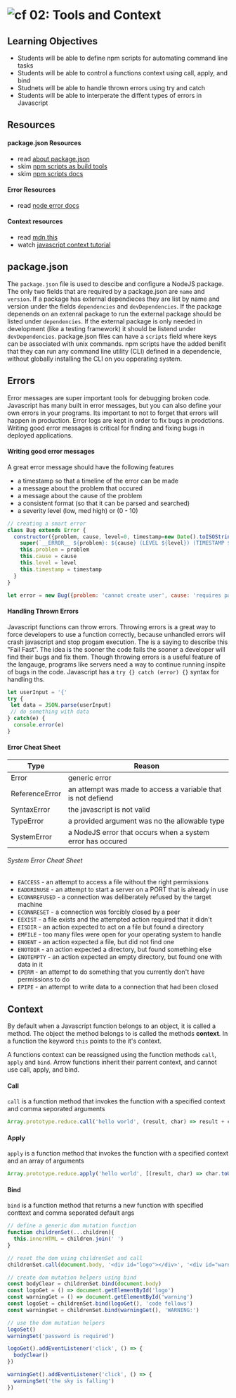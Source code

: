 ![cf](http://i.imgur.com/7v5ASc8.png) 02: Tools and Context
=====================================


## Learning Objectives
* Students will be able to define npm scripts for automating command line tasks
* Students will be able to control a functions context using call, apply, and bind
* Studnets will be able to handle thrown errors using try and catch 
* Students will be able to interperate the diffent types of errors in Javascript

## Resources 
#### package.json Resources
* read [about package.json]
* skim [npm scripts as build tools]
* skim [npm scripts docs]

#### Error Resources
* read [node error docs]

#### Context resources
* read [mdn this]
* watch [javascript context tutorial]

## package.json
The `package.json` file is used to descibe and configure a NodeJS package. The only two fields that are required by a package.json are `name` and `version`. If a package has external dependieces they are list by name and version under the fields `dependencies` and `devDependencies`. If the package depenends on an extenral package to run the external package should be listed under `dependencies`. If the external package is only needed in development (like a testing framework) it should be listend under `devDependencies`. package.json files can have a `scripts` field where keys can be associated with unix commands. npm scripts have the added benifit that they can run any command line utility (CLI) defined in a dependencie, without globally installing the CLI on you opperating system. 

## Errors
Error messages are super important tools for debugging broken code. Javascript has many built in error messages, but you can also define your own errors in your programs. Its important to not to forget that errors will happen in production. Error logs are kept in order to fix bugs in prodctions. Writing good error messages is critical for finding and fixing bugs in deployed applications. 

#### Writing good error messages
A great error message should have the following features
* a timestamp so that a timeline of the error can be made
* a message about the problem that occured
* a message about the cause of the problem
* a consistent format (so that it can be parsed and searched)
* a severity level (low, med high) or (0 - 10)

``` javascript
// creating a smart error
class Bug extends Error {
  constructor({problem, cause, level=0, timestamp=new Date().toISOString()}){
    super(`__ERROR__ ${problem}: ${cause} (LEVEL ${level}) (TIMESTAMP ${timestamp})`)
    this.problem = problem
    this.cause = cause
    this.level = level
    this.timestamp = timestamp
  }
}

let error = new Bug({problem: 'cannot create user', cause: 'requires password'})
```

#### Handling Thrown Errors
Javascript functions can throw errors. Throwing errors is a great way to force developers to use a function correctly, because unhandled errors will crash javascript and stop progam execution. The is a saying to describe this "Fail Fast". The idea is the sooner the code fails the sooner a developer will find their bugs and fix them. Though throwing errors is a useful feature of the langauge, programs like servers need a way to continue running inspite of bugs in the code. Javascript has a `try {} catch (error) {}` syntax for handling ths. 
``` javascript 
let userInput = '{'
try {
 let data = JSON.parse(userInput)
 // do something with data
} catch(e) {
  console.error(e)
}
```

#### Error Cheat Sheet
| Type |  Reason |
| --- | --- | 
| Error | generic error |
| ReferenceError | an attempt was made to access a variable that is not defiend |
| SyntaxError | the javascript is not valid |
| TypeError | a provided argument was no the allowable type |
| SystemError | a NodeJS error that occurs when a system error has occured | 

###### System Error Cheat Sheet 
* `EACCESS` - an attempt to access a file without the right permissions
* `EADDRINUSE` - an attempt to start a server on a PORT that is already in use
* `ECONNREFUSED` - a connection was deliberately refused by the target machine
* `ECONNRESET` - a connection was forcibly closed by a peer
* `EEXIST` - a file exists and the attempted action required that it didn't
* `EISDIR` - an action expected to act on a file but found a directory
* `EMFILE` - too many files were open for your operating system to handle
* `ENOENT` - an action expected a file, but did not find one
* `ENOTDIR` - an action expected a directory, but found something else
* `ENOTEMPTY` - an action expected an empty directory, but found one with data in it
* `EPERM` - an attempt to do something that you currently don't have permissions to do
* `EPIPE` - an attempt to write data to a connection that had been closed

## Context 
By default when a Javascript function belongs to an object, it is called a method. The object the method belongs to is called the methods **context**. In a function the keyword `this` points to the it's context. 

A functions context can be reassigned using the function methods `call`, `apply` and `bind`. Arrow functions inherit their parrent context, and cannot use call, apply, and bind.

#### Call 
`call` is a function method that invokes the function with a specified context and comma seporated arguments
  
``` javascript
Array.prototype.reduce.call('hello world', (result, char) => result + char.toUpperCase(), '') 
```
#### Apply 
`apply` is a function method that invokes the function with a specified context and an array of arguments

``` javascript
Array.prototype.reduce.apply('hello world', [(result, char) => char.toUpperCase(), '']) 
```
#### Bind 
`bind` is a function method that returns a new function with specified conttext and comma seporated default args
``` javascript
// define a generic dom mutation function
function childrenSet(...children){
  this.innerHTML = children.join(' ')
}

// reset the dom using childrenSet and call
childrenSet.call(document.body, '<div id="logo"></div>', '<div id="warning"></div>')

// create dom mutation helpers using bind 
const bodyClear = childrenSet.bind(document.body)
const logoGet = () => document.getElementById('logo')
const warningGet = () => document.getElementById('warning')
const logoSet = childrenSet.bind(logoGet(), 'code fellows')
const warningSet = childrenSet.bind(warningGet(), 'WARNING:')

// use the dom mutation helpers
logoSet()
warningSet('password is required')

logoGet().addEventListener('click', () => {
  bodyClear()
})

warningGet().addEventListener('click', () => {
  warningSet('the sky is falling')
})
```

<!--links -->
[node error docs]: https://nodejs.org/dist/latest-v6.x/docs/api/errors.html
[about package.json]: https://docs.npmjs.com/files/package.json
[npm scripts as build tools]: https://www.keithcirkel.co.uk/how-to-use-npm-as-a-build-tool/
[npm scripts docs]: https://docs.npmjs.com/misc/scripts
[mdn new]: https://developer.mozilla.org/en-US/docs/Web/JavaScript/Reference/Operators/new

[mdn object prototype]: https://developer.mozilla.org/en-US/docs/Web/JavaScript/Reference/Global_Objects/Object/prototype
[mdn inheritance and the prototype chain]: https://developer.mozilla.org/en-US/docs/Web/JavaScript/Inheritance_and_the_prototype_chain
[mdn this]: https://developer.mozilla.org/en-US/docs/Web/JavaScript/Reference/Operators/this
[Javascript Context Tutorial]: https://www.youtube.com/watch?v=fjJoX9F_F5g
